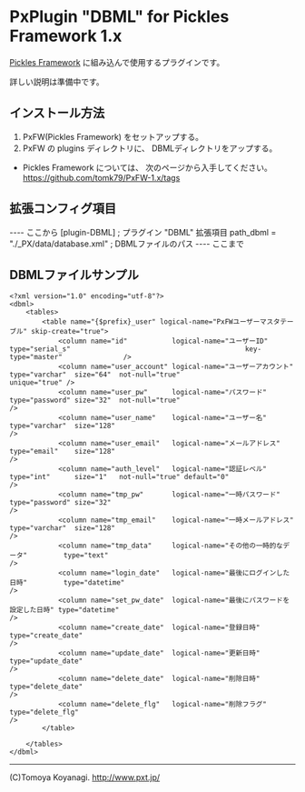 # PxPlugin "DBML" for Pickles Framework 1.x

<a href="http://pickles.pxt.jp/">Pickles Framework</a> に組み込んで使用するプラグインです。

詳しい説明は準備中です。


## インストール方法

1. PxFW(Pickles Framework) をセットアップする。
2. PxFW の plugins ディレクトリに、
   DBMLディレクトリをアップする。

* Pickles Framework については、
  次のページから入手してください。
  https://github.com/tomk79/PxFW-1.x/tags


## 拡張コンフィグ項目

---- ここから
[plugin-DBML]
; プラグイン "DBML" 拡張項目
path_dbml = "./_PX/data/database.xml" ; DBMLファイルのパス
---- ここまで

## DBMLファイルサンプル

```
<?xml version="1.0" encoding="utf-8"?>
<dbml>
	<tables>
		<table name="{$prefix}_user" logical-name="PxFWユーザーマスタテーブル" skip-create="true">
			<column name="id"           logical-name="ユーザーID"                     type="serial_s"                                           key-type="master"               />
			<column name="user_account" logical-name="ユーザーアカウント"             type="varchar"  size="64"  not-null="true"                                  unique="true" />
			<column name="user_pw"      logical-name="パスワード"                     type="password" size="32"  not-null="true"                                                />
			<column name="user_name"    logical-name="ユーザー名"                     type="varchar"  size="128"                                                                />
			<column name="user_email"   logical-name="メールアドレス"                 type="email"    size="128"                                                                />
			<column name="auth_level"   logical-name="認証レベル"                     type="int"      size="1"   not-null="true" default="0"                                    />
			<column name="tmp_pw"       logical-name="一時パスワード"                 type="password" size="32"                                                                 />
			<column name="tmp_email"    logical-name="一時メールアドレス"             type="varchar"  size="128"                                                                />
			<column name="tmp_data"     logical-name="その他の一時的なデータ"         type="text"                                                                               />
			<column name="login_date"   logical-name="最後にログインした日時"         type="datetime"                                                                           />
			<column name="set_pw_date"  logical-name="最後にパスワードを設定した日時" type="datetime"                                                                           />
			<column name="create_date"  logical-name="登録日時"                       type="create_date"                                                                        />
			<column name="update_date"  logical-name="更新日時"                       type="update_date"                                                                        />
			<column name="delete_date"  logical-name="削除日時"                       type="delete_date"                                                                        />
			<column name="delete_flg"   logical-name="削除フラグ"                     type="delete_flg"                                                                         />
		</table>

	</tables>
</dbml>
```


------
(C)Tomoya Koyanagi.
http://www.pxt.jp/

